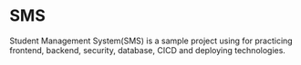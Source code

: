 # SMS
Student Management System(SMS) is a sample project using for practicing frontend, backend, security, database, CICD and deploying technologies.  
